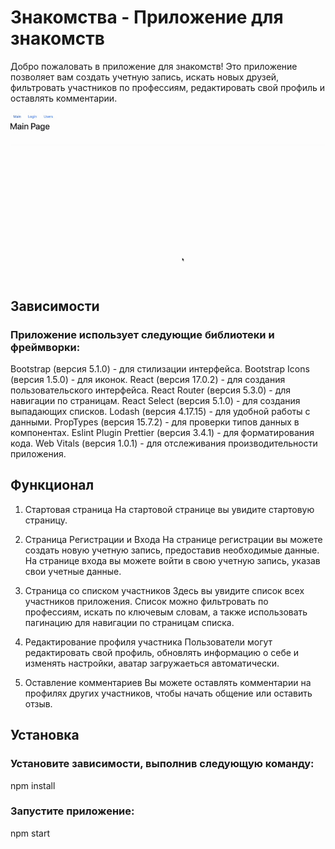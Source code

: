 # Знакомства -  Приложение для знакомств

Добро пожаловать в приложение для знакомств! Это приложение позволяет вам создать учетную запись, искать новых друзей, фильтровать участников по профессиям, редактировать свой профиль и оставлять комментарии.

![App_svg](./src/app/assets/Запись%20экрана%202023-10-06%20в%2017.29.21.gif)

## Зависимости

### Приложение использует следующие библиотеки и фреймворки:

Bootstrap (версия 5.1.0) - для стилизации интерфейса.
Bootstrap Icons (версия 1.5.0) - для иконок.
React (версия 17.0.2) - для создания пользовательского интерфейса.
React Router (версия 5.3.0) - для навигации по страницам.
React Select (версия 5.1.0) - для создания выпадающих списков.
Lodash (версия 4.17.15) - для удобной работы с данными.
PropTypes (версия 15.7.2) - для проверки типов данных в компонентах.
Eslint Plugin Prettier (версия 3.4.1) - для форматирования кода.
Web Vitals (версия 1.0.1) - для отслеживания производительности приложения.

## Функционал

1. Стартовая страница
На стартовой странице вы увидите cтартовую страницу.

2. Страница Регистрации и Входа
На странице регистрации вы можете создать новую учетную запись, предоставив необходимые данные. На странице входа вы можете войти в свою учетную запись, указав свои учетные данные.

3. Страница со списком участников
Здесь вы увидите список всех участников приложения. Список можно фильтровать по профессиям, искать по ключевым словам, а также использовать пагинацию для навигации по страницам списка.

4. Редактирование профиля участника
Пользователи могут редактировать свой профиль, обновлять информацию о себе и изменять настройки, аватар загружаеться автоматически.

5. Оставление комментариев
Вы можете оставлять комментарии на профилях других участников, чтобы начать общение или оставить отзыв.

## Установка

### Установите зависимости, выполнив следующую команду:

npm install

### Запустите приложение:

npm start
